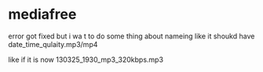 # mediafree

error got fixed but i wa t to do some thing about nameing like it shoukd have date_time_qulaity.mp3/mp4

like if it is now 130325_1930_mp3_320kbps.mp3 
